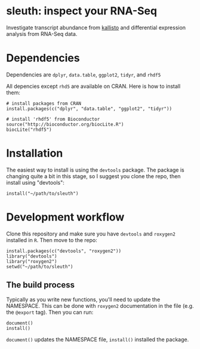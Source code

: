 # sleuth: inspect your RNA-Seq

Investigate transcript abundance from
[kallisto](https://github.com/pimentel/kallisto) and differential expression
analysis from RNA-Seq data.


# Dependencies

Dependencies are `dplyr`, `data.table`, `ggplot2`, `tidyr`, and `rhdf5`

All depencies except `rhd5` are available on CRAN. Here is how to install them:

```{r}
# install packages from CRAN
install.packages(c("dplyr", "data.table", "ggplot2", "tidyr"))

# install 'rhdf5' from Bioconductor
source("http://bioconductor.org/biocLite.R")
biocLite("rhdf5")
```

# Installation

The easiest way to install is using the `devtools` package. The package is
changing quite a bit in this stage, so I suggest you clone the repo, then
install using "devtools":

```
install("~/path/to/sleuth")
```

# Development workflow

Clone this repository and make sure you have `devtools` and `roxygen2`
installed in `R`. Then move to the repo:

```{r}
install.packages(c("devtools", "roxygen2"))
library("devtools")
library("roxygen2")
setwd("~/path/to/sleuth")
```

## The build process

Typically as you write new functions, you'll need to update the NAMESPACE. This
can be done with `roxygen2` documentation in the file (e.g. the `@export` tag).
Then you can run:

```{r}
document()
install()
```

`document()` updates the NAMESPACE file, `install()` installed the package.
